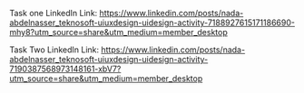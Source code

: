Task one LinkedIn Link: https://www.linkedin.com/posts/nada-abdelnasser_teknosoft-uiuxdesign-uidesign-activity-7188927615171186690-mhy8?utm_source=share&utm_medium=member_desktop

Task Two LinkedIn Link: https://www.linkedin.com/posts/nada-abdelnasser_teknosoft-uiuxdesign-uidesign-activity-7190387568973148161-xbV7?utm_source=share&utm_medium=member_desktop

